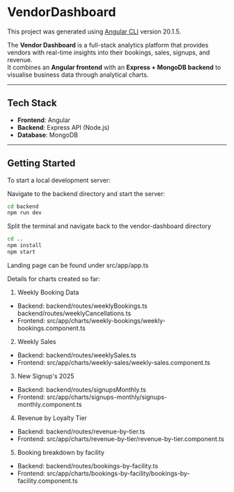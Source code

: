 # VendorDashboard

This project was generated using [Angular CLI](https://github.com/angular/angular-cli) version 20.1.5.

The **Vendor Dashboard** is a full-stack analytics platform that provides vendors with real-time insights into their bookings, sales, signups, and revenue.  
It combines an **Angular frontend** with an **Express + MongoDB backend** to visualise business data through analytical charts.

---

## Tech Stack
- **Frontend**: Angular  
- **Backend**: Express API (Node.js)  
- **Database**: MongoDB  

---

## Getting Started

To start a local development server:

Navigate to the backend directory and start the server:
```bash
cd backend 
npm run dev
```

Split the terminal and navigate back to the vendor-dashboard directory
```bash
cd .. 
npm install
npm start
```

Landing page can be found under src/app/app.ts

Details for charts created so far:
1. Weekly Booking Data
- Backend: backend/routes/weeklyBookings.ts backend/routes/weeklyCancellations.ts
- Frontend: src/app/charts/weekly-bookings/weekly-bookings.component.ts

2. Weekly Sales
- Backend: backend/routes/weeklySales.ts
- Frontend: src/app/charts/weekly-sales/weekly-sales.component.ts

3. New Signup's 2025
- Backend: backend/routes/signupsMonthly.ts
- Frontend: src/app/charts/signups-monthly/signups-monthly.component.ts

4. Revenue by Loyalty Tier
- Backend: backend/routes/revenue-by-tier.ts
- Frontend: src/app/charts/revenue-by-tier/revenue-by-tier.component.ts

5. Booking breakdown by facility
- Backend: backend/routes/bookings-by-facility.ts
- Frontend: src/app/charts/bookings-by-facility/bookings-by-facility.component.ts